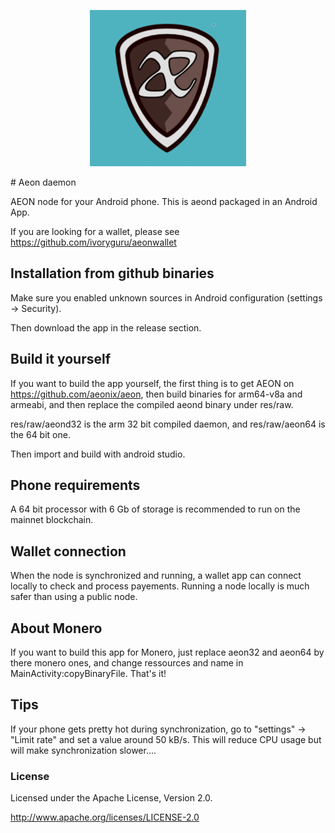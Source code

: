 <p align="center">
  <img src="logo.png" width="250" title="hover text">
</p>
# Aeon daemon
 
AEON node for your Android phone. This is aeond packaged in an Android App.  

If you are looking for a wallet, please see https://github.com/ivoryguru/aeonwallet

## Installation from github binaries

Make sure you enabled unknown sources in Android configuration (settings -> Security).

Then download the app in the release section. 

## Build it yourself

If you want to build the app yourself, the first thing is to get AEON on https://github.com/aeonix/aeon, then build binaries for arm64-v8a and armeabi, and then replace the compiled aeond binary under res/raw.

res/raw/aeond32 is the arm 32 bit compiled daemon, and res/raw/aeon64 is the 64 bit one.

Then import and build with android studio.  


## Phone requirements
A 64 bit processor with 6 Gb of storage is recommended to run on the mainnet blockchain.  


## Wallet connection
When the node is synchronized and running, a wallet app can connect locally to check and process payements.
Running a node locally is much safer than using a public node.  


## About Monero
If you want to build this app for Monero, just replace aeon32 and aeon64 by there monero ones, and change ressources and name in MainActivity:copyBinaryFile. That's it!  

## Tips
If your phone gets pretty hot during synchronization, go to "settings" -> "Limit rate" and set a value around 50 kB/s. This will reduce CPU usage but will make synchronization slower....  

### License

Licensed under the Apache License, Version 2.0.

http://www.apache.org/licenses/LICENSE-2.0
